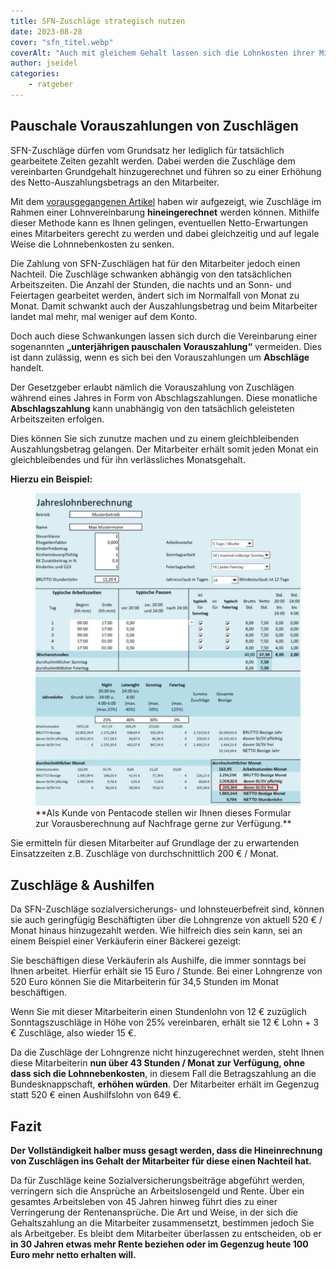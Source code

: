 ```yaml
---
title: SFN-Zuschläge strategisch nutzen
date: 2023-08-28
cover: "sfn_titel.webp"
coverAlt: "Auch mit gleichem Gehalt lassen sich die Lohnkosten ihrer Mitarbeiter reduzieren"
author: jseidel
categories:
    - ratgeber
---
```


## Pauschale Vorauszahlungen von Zuschlägen

SFN-Zuschläge dürfen vom Grundsatz her lediglich für tatsächlich
gearbeitete Zeiten gezahlt werden. Dabei werden die Zuschläge dem vereinbarten Grundgehalt hinzugerechnet und führen so zu einer Erhöhung
des Netto-Auszahlungsbetrags an den Mitarbeiter.

Mit dem [vorausgegangenen Artikel](/blog/zuschläge_strategisch_nutzen) haben wir aufgezeigt, wie Zuschläge im Rahmen einer Lohnvereinbarung **hineingerechnet** werden können.
Mithilfe dieser Methode kann es Ihnen gelingen, eventuellen Netto-Erwartungen eines Mitarbeiters gerecht zu werden und dabei gleichzeitig und auf legale Weise die Lohnnebenkosten zu senken.

Die Zahlung von SFN-Zuschlägen hat für den Mitarbeiter jedoch einen Nachteil. Die Zuschläge schwanken abhängig von den tatsächlichen Arbeitszeiten. Die Anzahl der Stunden, die nachts und an Sonn- und Feiertagen gearbeitet werden, ändert sich im Normalfall von Monat zu Monat. Damit schwankt auch der Auszahlungsbetrag und beim Mitarbeiter landet mal mehr, mal weniger auf dem Konto.

Doch auch diese Schwankungen lassen sich durch die Vereinbarung einer sogenannten **„unterjährigen pauschalen Vorauszahlung“** vermeiden.
Dies ist dann zulässig, wenn es sich bei den Vorauszahlungen um **Abschläge** handelt.

Der Gesetzgeber erlaubt nämlich die Vorauszahlung von Zuschlägen während eines Jahres in Form von Abschlagszahlungen. Diese monatliche **Abschlagszahlung** kann unabhängig von den tatsächlich geleisteten Arbeitszeiten erfolgen.

Dies können Sie sich zunutze machen und zu einem gleichbleibenden Auszahlungsbetrag gelangen. Der Mitarbeiter erhält somit jeden Monat ein gleichbleibendes und für ihn verlässliches Monatsgehalt.



**Hierzu ein Beispiel:**

<figure>
<img src="vorauszahlung.webp" alt="Die Berechnung einer pauschalen Vorrauszahlung" width="600" />
<figcaption> **Als Kunde von Pentacode stellen wir Ihnen dieses Formular zur Vorausberechnung auf Nachfrage gerne zur Verfügung.**</figcaption>
</figure>

Sie ermitteln für diesen Mitarbeiter auf Grundlage der zu erwartenden Einsatzzeiten z.B. Zuschläge von durchschnittlich 200 € / Monat.

## Zuschläge & Aushilfen

Da SFN-Zuschläge sozialversicherungs- und lohnsteuerbefreit sind, können sie auch geringfügig Beschäftigten über die Lohngrenze von aktuell 520 € / Monat hinaus hinzugezahlt werden. Wie hilfreich dies sein kann, sei an einem Beispiel einer Verkäuferin einer Bäckerei gezeigt:

Sie beschäftigen diese Verkäuferin als Aushilfe, die immer sonntags bei Ihnen arbeitet. Hierfür erhält sie 15 Euro / Stunde. Bei einer Lohngrenze von 520 Euro können Sie die Mitarbeiterin für 34,5 Stunden im Monat beschäftigen.

Wenn Sie mit dieser Mitarbeiterin einen Stundenlohn von 12 € zuzüglich Sonntagszuschläge in Höhe von 25% vereinbaren, erhält sie 12 € Lohn + 3 € Zuschläge, also wieder 15 €.

Da die Zuschläge der Lohngrenze nicht hinzugerechnet werden, steht Ihnen diese Mitarbeiterin **nun über 43 Stunden / Monat zur Verfügung, ohne dass sich die Lohnnebenkosten**, in diesem Fall die Betragszahlung an die Bundesknappschaft, **erhöhen würden**. Der Mitarbeiter erhält im Gegenzug statt 520 € einen Aushilfslohn von 649 €.

## Fazit

**Der Vollständigkeit halber muss gesagt werden, dass die Hineinrechnung von Zuschlägen ins Gehalt der Mitarbeiter für diese einen Nachteil hat.**

Da für Zuschläge keine Sozialversicherungsbeiträge abgeführt werden, verringern sich die Ansprüche an Arbeitslosengeld und Rente.
Über ein gesamtes Arbeitsleben von 45 Jahren hinweg führt dies zu einer Verringerung der Rentenansprüche. Die Art und Weise, in der sich die Gehaltszahlung an die Mitarbeiter zusammensetzt, bestimmen jedoch Sie als Arbeitgeber. Es bleibt dem Mitarbeiter überlassen zu entscheiden, ob er **in 30 Jahren etwas mehr Rente beziehen oder im Gegenzug heute 100 Euro mehr netto erhalten will.**